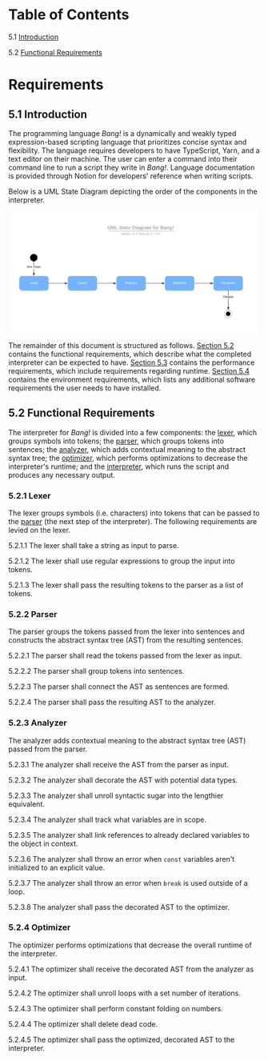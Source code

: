 # Table of Contents
5.1 [Introduction](#introduction)

5.2 [Functional Requirements](#func-reqs)

# Requirements

## <a name="introduction" id="introduction"></a> 5.1 Introduction
The programming language _Bang!_ is a dynamically and weakly typed expression-based scripting language that prioritizes concise syntax and flexibility. The language requires developers to have TypeScript, Yarn, and a text editor on their machine. The user can enter a command into their command line to run a script they write in _Bang!_. Language documentation is provided through Notion for developers' reference when writing scripts.

Below is a UML State Diagram depicting the order of the components in the interpreter.

![UML State Diagram](./uml-state-diagram.jpeg)

The remainder of this document is structured as follows. [Section 5.2](#func-reqs) contains the functional requirements, which describe what the completed interpreter can be expected to have. [Section 5.3](#perform-reqs) contains the performance requirements, which include requirements regarding runtime. [Section 5.4](#env-reqs) contains the environment requirements, which lists any additional software requirements the user needs to have installed.

## <a name="func-reqs" id="func-reqs"></a> 5.2 Functional Requirements
The interpreter for _Bang!_ is divided into a few components: the [lexer](#lexer), which groups symbols into tokens; the [parser](#parser), which groups tokens into sentences; the [analyzer](#analyzer), which adds contextual meaning to the abstract syntax tree; the [optimizer](#optimizer), which performs optimizations to decrease the interpreter's runtime; and the [interpreter](#interpreter), which runs the script and produces any necessary output.

### <a name="lexer" id="lexer"></a> 5.2.1 Lexer
The lexer groups symbols (i.e. characters) into tokens that can be passed to the [parser](#parser) (the next step of the interpreter). The following requirements are levied on the lexer.

5.2.1.1 The lexer shall take a string as input to parse.

5.2.1.2 The lexer shall use regular expressions to group the input into tokens.

5.2.1.3 The lexer shall pass the resulting tokens to the parser as a list of tokens.

### <a name="parser" id="parser"></a> 5.2.2 Parser
The parser groups the tokens passed from the lexer into sentences and constructs the abstract syntax tree (AST) from the resulting sentences.

5.2.2.1 The parser shall read the tokens passed from the lexer as input.

5.2.2.2 The parser shall group tokens into sentences.

5.2.2.3 The parser shall connect the AST as sentences are formed.

5.2.2.4 The parser shall pass the resulting AST to the analyzer.

### <a name="analyzer" id="analyzer"></a> 5.2.3 Analyzer
The analyzer adds contextual meaning to the abstract syntax tree (AST) passed from the parser.

5.2.3.1 The analyzer shall receive the AST from the parser as input.

5.2.3.2 The analyzer shall decorate the AST with potential data types.

5.2.3.3 The analyzer shall unroll syntactic sugar into the lengthier equivalent.

5.2.3.4 The analyzer shall track what variables are in scope.

5.2.3.5 The analyzer shall link references to already declared variables to the object in context.

5.2.3.6 The analyzer shall throw an error when `const` variables aren't initialized to an explicit value.

5.2.3.7 The analyzer shall throw an error when `break` is used outside of a loop.

5.2.3.8 The analyzer shall pass the decorated AST to the optimizer.

### <a name="optimizer" id="optimizer"></a> 5.2.4 Optimizer
The optimizer performs optimizations that decrease the overall runtime of the interpreter.

5.2.4.1 The optimizer shall receive the decorated AST from the analyzer as input.

5.2.4.2 The optimizer shall unroll loops with a set number of iterations.

5.2.4.3 The optimizer shall perform constant folding on numbers.

5.2.4.4 The optimizer shall delete dead code.

5.2.4.5 The optimizer shall pass the optimized, decorated AST to the interpreter.

<!-- Describe features that completed system can be expected to have. Describe what completed system will do, but without describing how it will be accomplished. Each subsection should describe a single discrete functional requirement w/ a meaningful name.
All "shall" statements must be numbered.
No "will" or "should" statements should be numbered.
No "and" (that should be two statements).
"Will" and "should" statements MUST be associated with a requirement statement. The requirement statement should immediately precede the "will" or "should" statment in this case.
There can be more than one "will" or "should" statment associated with any "shall" statement.
When specifying performance requirements, be careful about specifying ranges of performance measures. They may come back to bite you in the end.
Try to write your requirements so they are testable statements.
Watch out for "weasel words" (ambiguous words) -->